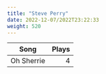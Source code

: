 ```yaml
---
title: "Steve Perry"
date: 2022-12-07/2022T23:22:33
weight: 520
---
```




 Song | Plays 
----- | -----:
Oh Sherrie | 4
